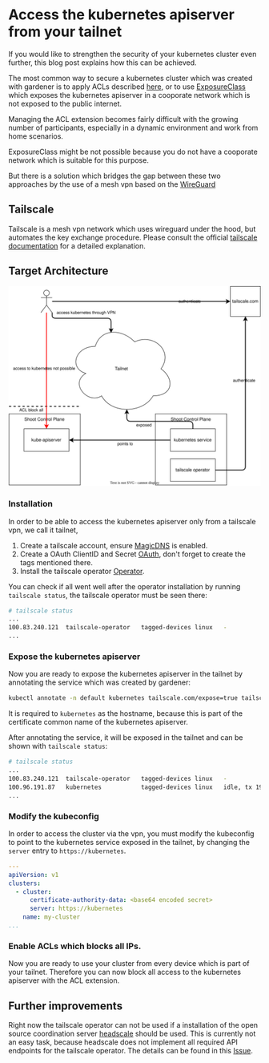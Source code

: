 # Access the kubernetes apiserver from your tailnet

If you would like to strengthen the security of your kubernetes cluster even further, this blog post explains how this can be achieved.

The most common way to secure a kubernetes cluster which was created with gardener is to apply ACLs described [here](https://github.com/stackitcloud/gardener-extension-acl),
or to use [ExposureClass](https://gardener.cloud/docs/gardener/exposureclasses/) which exposes the kubernetes apiserver in a cooporate network which is not exposed to the public internet.

Managing the ACL extension becomes fairly difficult with the growing number of participants, especially in a dynamic environment and work from home scenarios.

ExposureClass might be not possible because you do not have a cooporate network which is suitable for this purpose.

But there is a solution which bridges the gap between these two approaches by the use of a mesh vpn based on the [WireGuard](https://www.wireguard.com/)

## Tailscale

Tailscale is a mesh vpn network which uses wireguard under the hood, but automates the key exchange procedure.
Please consult the official [tailscale documentation](https://tailscale.com/kb/1151/what-is-tailscale) for a detailed explanation.

## Target Architecture

![architecture](images/tailscale.drawio.svg)

### Installation

In order to be able to access the kubernetes apiserver only from a tailscale vpn, we call it tailnet,

1. Create a tailscale account, ensure [MagicDNS](https://tailscale.com/kb/1081/magicdns?q=magic) is enabled.
2. Create a OAuth ClientID and Secret [OAuth](https://tailscale.com/kb/1236/kubernetes-operator#prerequisites), don't forget to create the tags mentioned there.
3. Install the tailscale operator [Operator](https://tailscale.com/kb/1236/kubernetes-operator#installation).

You can check if all went well after the operator installation by running `tailscale status`, the tailscale operator must be seen there:

```bash
# tailscale status
...
100.83.240.121  tailscale-operator   tagged-devices linux   -
...
```

### Expose the kubernetes apiserver

Now you are ready to expose the kubernetes apiserver in the tailnet by annotating the service which was created by gardener:

```bash
kubectl annotate -n default kubernetes tailscale.com/expose=true tailscale.com/hostname=kubernetes
```

It is required to `kubernetes` as the hostname, because this is part of the certificate common name of the kubernetes apiserver.

After annotating the service, it will be exposed in the tailnet and can be shown with `tailscale status`:

```bash
# tailscale status
...
100.83.240.121  tailscale-operator   tagged-devices linux   -
100.96.191.87   kubernetes           tagged-devices linux   idle, tx 19548 rx 71656
...
```

### Modify the kubeconfig

In order to access the cluster via the vpn, you must modify the kubeconfig to point to the kubernetes service exposed in the tailnet, by changing the `server` entry to `https://kubernetes`.

```yaml
---
apiVersion: v1
clusters:
  - cluster:
      certificate-authority-data: <base64 encoded secret>
      server: https://kubernetes
    name: my-cluster
...
```

### Enable ACLs which blocks all IPs.

Now you are ready to use your cluster from every device which is part of your tailnet. Therefore you can now block all access to the kubernetes apiserver with the ACL extension.

## Further improvements

Right now the tailscale operator can not be used if a installation of the open source coordination server [headscale](https://github.com/juanfont/headscale) should be used.
This is currently not an easy task, because headscale does not implement all required API endpoints for the tailscale operator. The details can be found in this [Issue](https://github.com/juanfont/headscale/issues/1202).
